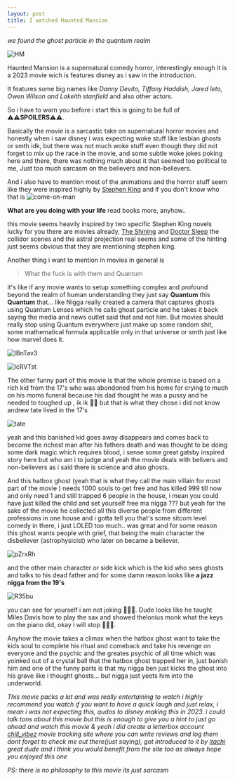 ```yaml
---
layout: post 
title: I watched Haunted Mansion
---
```


*we found the ghost particle in the quantum realm*


![HM](https://i.imgur.com/59RHpks.png)


Haunted Mansion is a supernatural comedy horror, interestingly enough it is a 2023 movie wich is features disney as i saw in the introduction. 

It features some big names like *Danny Devito, Tiffany Haddish, Jared leto, Owen Wilson and Lakeith stanfield* and also other actors.

So i have to warn you before i start this is going to be full of **⚠️⚠️SPOILERS⚠️⚠️**. 

Basically the movie is a sarcastic take on supernatural horror movies and honestly when i saw disney i was expecting woke stuff like lesbian ghosts or smth idk, but there was not much woke stuff even though they did not forget to mix up the race in the movie, and some subtle woke jokes poking here and there, there was nothing much about it that seemed too political to me, Just too much sarcasm on the believers and non-believers.

And i also have to mention most of the animations and the horror stuff seem like they were inspired highly by [Stephen King](https://en.wikipedia.org/wiki/Stephen_King) and if you don't know who that is 
![come-on-man](https://media.tenor.com/Tp-qq-k_ePwAAAAC/come-on-man-cmon-man.gif)

**What are you doing with your life** read books more, anyhow..

this movie seems heavily inspired by two specific Stephen King novels lucky for you there are movies already, [The Shining](https://www.imdb.com/title/tt0081505/) and [Doctor Sleep](https://www.imdb.com/title/tt5606664/) the collidor scenes and the astral projection real seems and some of the hinting just seems obvious that they are mentioning stephen king. 


Another thing i want to mention in movies in general is 
> What the fuck is with them and Quantum 

it's like if any movie wants to setup something complex and profound beyond the realm of human understanding they just say **Quantum** this **Quantum** that... like Nigga really created a camera that captures ghosts using Quantum Lenses which he calls ghost particle and he takes it back saying the media and news outlet said that and not him. But movies should really stop using Quantum everywhere just make up some random shit, some mathematical formula applicable only in that universe or smth just like how marvel does it. 

![IBnTav3](https://i.imgur.com/IBnTav3.png)

![IcRVTst](https://i.imgur.com/IcRVTst.png)


The other funny part of this movie is that the whole premise is based on a rich kid from the 17's who was abondoned from his home for crying to much on his moms funeral because his dad thought he was a pussy and he needed to toughed up , ik ik 🤣🤣 but that is what they chose i did not know andrew tate lived in the 17's 

![tate](https://media.tenor.com/cZm1e1kks4sAAAAd/tate-andrew-tate.gif)

yeah and this banished kid goes away disappears and comes back to become the richest man after his fathers death and was thought to be doing some dark magic which requires blood, i sense some great gatsby inspired story here but who am i to judge and yeah the movie deals with belivers and non-believers as i said there is science and also ghosts. 

And this hatbox ghost (yeah that is what they call the main villain for most part of the movie ) needs 1000 souls to get free and has killed 999 till now and only need 1 and still trapped 6 people in the house, i mean you could have just killed the child and set yourself free ma nigga ??? but yeah for the sake of the movie he collected all this diverse people from different professions in one house and i gotta tell you that's some sitcom level comedy in there, i just LOLED too much.. was great and for some reason this ghost wants people with grief, that being the main character the disbeliever (astrophysicist) who later on became a believer. 

![pZrxRh](https://i.imgur.com/pZrxRh9.png)

and the other main character or side kick which is the kid who sees ghosts and talks to his dead father and for some damn reason looks like  **a jazz nigga from the 19's** 

![R35bu](https://i.imgur.com/R35buGD.png)

you can see for yourself i am not joking 🤣🤣🤣. Dude looks like he taught Miles Davis how to play the sax and showed thelonius monk what the keys on the piano did, okay i will stop 🤣🤣🤣.


Anyhow the movie takes a climax when the hatbox ghost want to take the kids soul to complete his ritual and comeback and take his revenge on everyone and the psychic and the greates psychic of all time which was yoinked out of a crystal ball that the hatbox ghost trapped her in, just banish him and one of the funny parts is that my nigga ben just kicks the ghost into his grave like i thought ghosts... but nigga just yeets him into the underworld. 


*This movie packs a lot and was really entertaining to watch i highly recommend you watch if you want to have a quick laugh and just relax, i mean i was not expecting this, qudos to disney making this in 2023. i could talk tons about this movie but this is enough to give you a hint to just go ahead and watch this movie & yeah i did create a letterbox account [chill_vibez](https://letterboxd.com/chill_vibez/) movie tracking site where you can write reviews and log them dont forget to check me out there(just saying), got introduced to it by [itachi](https://besufikad17.github.io/) great dude and i think you would benefit from the site too as always hope you enjoyed this one*

*PS: there is no philosophy to this movie its just sarcasm*